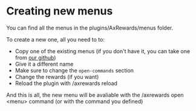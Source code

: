 # Creating new menus

You can find all the menus in the plugins/AxRewards/menus folder.

To create a new one, all you need to to:
- Copy one of the existing menus (if you don't have it, you can take one from [our github](https://github.com/Artillex-Studios/AxRewards/blob/master/src/main/resources/menus/default.yml))
- Give it a different name
- Make sure to change the `open-commands` section
- Change the rewards (if you want)
- Reload the plugin with /axrewards reload

And this is all, the new menu will be avaliable with the /axrewards open &lt;menu> command (or with the command you defined)